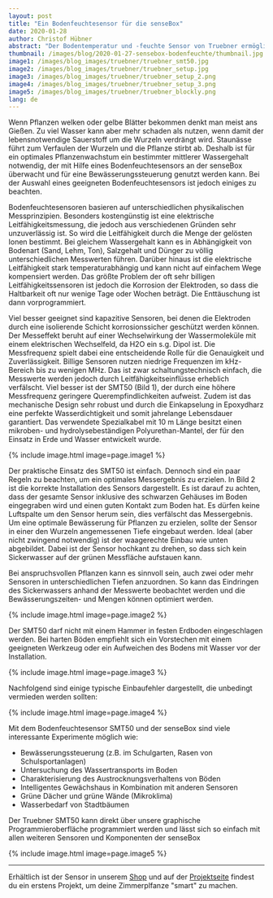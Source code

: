 ```yaml
---
layout: post
title: "Ein Bodenfeuchtesensor für die senseBox"
date: 2020-01-28
author: Christof Hübner
abstract: "Der Bodentemperatur und -feuchte Sensor von Truebner ermöglicht viele spannende Einsätze mit der senseBox"
thumbnail: /images/blog/2020-01-27-sensebox-bodenfeuchte/thumbnail.jpg
image1: /images/blog_images/truebner/truebner_smt50.jpg
image2: /images/blog_images/truebner/truebner_setup.jpg
image3: /images/blog_images/truebner/truebner_setup_2.png
image4: /images/blog_images/truebner/truebner_setup_3.png
image5: /images/blog_images/truebner/truebner_blockly.png
lang: de
---
```



Wenn Pflanzen welken oder gelbe Blätter bekommen denkt man meist ans Gießen. Zu viel Wasser kann aber mehr schaden als nutzen, wenn damit der lebensnotwendige Sauerstoff um die Wurzeln verdrängt wird. Staunässe führt zum Verfaulen der Wurzeln und die Pflanze stirbt ab. Deshalb ist für ein optimales Pflanzenwachstum ein bestimmter mittlerer Wassergehalt notwendig, der mit Hilfe eines Bodenfeuchtesensors an der senseBox überwacht und für eine Bewässerungssteuerung genutzt werden kann. Bei der Auswahl eines geeigneten Bodenfeuchtesensors ist jedoch einiges zu beachten.

Bodenfeuchtesensoren basieren auf unterschiedlichen physikalischen Messprinzipien. Besonders kostengünstig ist eine elektrische Leitfähigkeitsmessung, die jedoch aus verschiedenen Gründen sehr unzuverlässig ist. So wird die Leitfähigkeit durch die Menge der gelösten Ionen bestimmt. Bei gleichem Wassergehalt kann es in Abhängigkeit von Bodenart (Sand, Lehm, Ton), Salzgehalt und Dünger zu völlig unterschiedlichen Messwerten führen. Darüber hinaus ist die elektrische Leitfähigkeit stark temperaturabhängig und kann nicht auf einfachem Wege kompensiert werden. Das größte Problem der oft sehr billigen Leitfähigkeitssensoren ist jedoch die Korrosion der Elektroden, so dass die Haltbarkeit oft nur wenige Tage oder Wochen beträgt. Die Enttäuschung ist dann vorprogrammiert.

Viel besser geeignet sind kapazitive Sensoren, bei denen die Elektroden durch eine isolierende Schicht korrosionssicher geschützt werden können. Der Messeffekt beruht auf einer Wechselwirkung der Wassermoleküle mit einem elektrischen Wechselfeld, da H2O ein s.g. Dipol ist. Die Messfrequenz spielt dabei eine entscheidende Rolle für die Genauigkeit und Zuverlässigkeit. Billige Sensoren nutzen niedrige Frequenzen im kHz-Bereich bis zu wenigen MHz. Das ist zwar schaltungstechnisch einfach, die Messwerte werden jedoch durch Leitfähigkeitseinflüsse erheblich verfälscht. Viel besser ist der SMT50 (Bild 1), der durch eine höhere Messfrequenz geringere Querempfindlichkeiten aufweist. Zudem ist das mechanische Design sehr robust und durch die Einkapselung in Epoxydharz eine perfekte Wasserdichtigkeit und somit jahrelange Lebensdauer garantiert. Das verwendete Spezialkabel mit 10 m Länge besitzt einen mikroben- und hydrolysebeständigen Polyurethan-Mantel, der für den Einsatz in Erde und Wasser entwickelt wurde.

 {% include image.html image=page.image1 %}

Der praktische Einsatz des SMT50 ist einfach. Dennoch sind ein paar Regeln zu beachten, um ein optimales Messergebnis zu erzielen. In Bild 2 ist die korrekte Installation des Sensors dargestellt. Es ist darauf zu achten, dass der gesamte Sensor inklusive des schwarzen Gehäuses im Boden eingegraben wird und einen guten Kontakt zum Boden hat. Es dürfen keine Luftspalte um den Sensor herum sein, dies verfälscht das Messergebnis. Um eine optimale Bewässerung für Pflanzen zu erzielen, sollte der Sensor in einer den Wurzeln angemessenen Tiefe eingebaut werden. Ideal (aber nicht zwingend notwendig) ist der waagerechte Einbau wie unten abgebildet. Dabei ist der Sensor hochkant zu drehen, so dass sich kein Sickerwasser auf der grünen Messfläche aufstauen kann.

Bei anspruchsvollen Pflanzen kann es sinnvoll sein, auch zwei oder mehr Sensoren in unterschiedlichen Tiefen anzuordnen. So kann das Eindringen des Sickerwassers anhand der Messwerte beobachtet werden und die Bewässerungszeiten- und Mengen können optimiert werden. 

 {% include image.html image=page.image2 %}

Der SMT50 darf nicht mit einem Hammer in festen Erdboden eingeschlagen werden.  Bei harten Böden empfiehlt sich ein Vorstechen mit einem geeigneten Werkzeug oder ein Aufweichen des Bodens mit Wasser vor der Installation.

 {% include image.html image=page.image3 %}

Nachfolgend sind einige typische Einbaufehler dargestellt, die unbedingt vermieden werden sollten:

 {% include image.html image=page.image4 %}

Mit dem Bodenfeuchtesensor SMT50 und der senseBox sind viele interessante Experimente möglich wie:
- Bewässerungssteuerung (z.B. im Schulgarten, Rasen von Schulsportanlagen)
- Untersuchung des Wassertransports im Boden
- Charakterisierung des Austrocknungsverhaltens von Böden
- Intelligentes Gewächshaus in Kombination mit anderen Sensoren
- Grüne Dächer und grüne Wände (Mikroklima)
- Wasserbedarf von Stadtbäumen

Der Truebner SMT50 kann direkt über unsere graphische Programmieroberfläche programmiert werden und lässt sich so einfach mit allen weiteren Sensoren und Komponenten der senseBox 

 {% include image.html image=page.image5 %}

<hr> 

Erhältlich ist der Sensor in unserem [Shop](https://sensebox.kaufen/product/bodenfeuchte-temperatursensor-smt50) und auf der [Projektseite](https://sensebox.de/de/projects) findest du ein erstens Projekt, um deine Zimmerplfanze "smart" zu machen.




